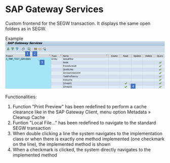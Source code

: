 # SAP Gateway Services
Custom frontend for the SEGW transaction. It displays the same open folders as in SEGW.

Example
![Screenshot](/images/screenshot.png)

Functionalities:
1. Function "Print Preview" has been redefined to perform a cache clearance like in the SAP Gateway Client, menu option Metadata » Cleanup Cache
2. Funtion "Local File..."  has been redefined to navigate to the standard SEGW transaction
3. When double clicking a line the system navigates to the implementation class or when there is exactly one method implemented (one checkmark on the line), the implemented method is shown
4. When a checkmark is clicked, the system directly navigates to the implemented method
